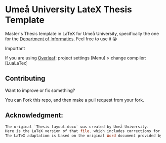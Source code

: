 # Umeå University LateX Thesis Template
Master's Thesis template in LaTeX for Umeå University, specifically the one for the [Department of Informatics](https://www.umu.se/en/department-of-informatics/). Feel free to use it :stuck_out_tongue:

> [!IMPORTANT]
If you are using [Overleaf](https://www.overleaf.com/): project settings (Menu) > change compiler: [LuaLaTex] 

## Contributing
Want to improve or fix something? 

You can Fork this repo, and then make a pull request from your fork.

## Acknowledgment:

```asm
The original `Thesis layout.docx` was created by Umeå University.
Here is the LaTeX version of that file, which includes corrections for some wording errors.
The LaTeX adaptation is based on the original Word document provided by the Department of Informatics at Umeå University. The content and copyright of this document are owned by the Department of Informatics, Umeå University.© 2024, Department of Informatics, Umeå University. All rights reserved.
```
